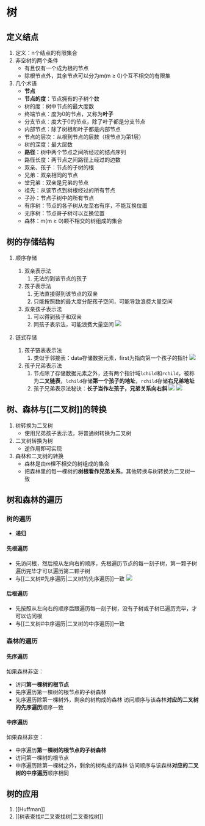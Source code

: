 # 树

## 定义结点
1. 定义：n个结点的有限集合
2. 非空树的两个条件
	- 有且仅有一个成为根的节点
	- 除根节点外，其余节点可以分为m(m ≥ 0)个互不相交的有限集
3. 几个术语
	- **节点**
	- **节点的度**：节点拥有的子树个数
	- 树的度：树中节点的最大度数
	- 终端节点：度为0的节点，又称为**叶子**
	- 分支节点：度大于0的节点，除了叶子都是分支节点
	- 内部节点：除了树根和叶子都是内部节点
	- 节点的层次：从根到节点的层数（根节点为第1层）
	- 树的深度：最大层数
	- **路径**：树中两个节点之间所经过的结点序列
	- 路径长度：两节点之间路径上经过的边数
	- 双亲、孩子：节点的子树的根
	- 兄弟：双亲相同的节点
	- 堂兄弟：双亲是兄弟的节点
	- 祖先：从该节点到树根经过的所有节点
	- 子孙：节点子树中的所有节点
	- 有序树：节点的各子树从左至右有序，不能互换位置
	- 无序树：节点哥子树可以互换位置
	- 森林：m(m ≥ 0)颗不相交的树组成的集合

## 树的存储结构
1. 顺序存储
	1. 双亲表示法
		1. 无法的到该节点的孩子
	2. 孩子表示法
		1. 无法直接得到该节点的双亲
		2. 只能按照数的最大度分配孩子空间，可能导致浪费大量空间
	3. 双亲孩子表示法
		1. 可以得到孩子和双亲
		2. 同孩子表示法，可能浪费大量空间
![](https://s2.loli.net/2022/05/04/vta3DOJH7EpZKwL.png)

2. 链式存储
	1. 孩子链表表示法
		1. 类似于邻接表：data存储数据元素，first为指向第一个孩子的指针
           ![](https://s2.loli.net/2022/05/04/coeCrLijWaUdA5w.png)
	2. 孩子兄弟表示法
		1. 节点除了存储数据元素之外，还有两个指针域`lchild`和`rchild`，被称为**二叉链表**，`lchild`存储**第一个孩子的地址**，`rchild`存储**右兄弟地址**
		2. 孩子兄弟表示法秘诀：**长子当作左孩子，兄弟关系向右斜**
		 ![](https://s2.loli.net/2022/05/04/ia6HDqMzvljB3n8.png)
![](https://s2.loli.net/2022/05/04/3nX1z6do7pWIRGY.png)


## 树、森林与[[二叉树]]的转换
1. 树转换为二叉树
	- 使用兄弟孩子表示法，将普通树转换为二叉树
2. 二叉树转换为树
	- 逆作用即可实现
3. 森林和二叉树的转换
	- 森林是由$m$棵不相交的树组成的集合
	- 把森林里的每一棵树的**树根看作兄弟关系**，其他转换与树转换为二叉树一致

## 树和森林的遍历
### 树的遍历
- **递归**
#### 先根遍历
- 先访问根，然后按从左向右的顺序，先根遍历节点的每一刻子树，第一颗子树遍历完毕才可以遍历第二颗子树
- 与[[二叉树#先序遍历|二叉树的先序遍历]]一致
![](https://s2.loli.net/2022/05/04/md29ULAVS8fqOuD.png)

#### 后根遍历
- 先按照从左向右的顺序后跟遍历每一刻子树，没有子树或子树已遍历完毕，才可以访问根
- 与[[二叉树#中序遍历|二叉树的中序遍历]]一致

### 森林的遍历
#### 先序遍历
如果森林非空：
- 访问**第一棵树的根节点**
- 先序遍历第一棵树的根节点的子树森林
- 先序遍历除第一棵树外，剩余的树构成的森林
访问顺序与该森林**对应的二叉树的先序遍历**顺序一致
#### 中序遍历
如果森林非空：
- 中序遍历**第一棵树的根节点的子树森林**
- 访问第一棵树的根节点
- 中序遍历除第一棵树之外，剩余的树构成的森林
访问顺序与该森林**对应的二叉树的中序遍历**顺序相同


## 树的应用
1. [[Huffman]]
2. [[树表查找#二叉查找树|二叉查找树]]

